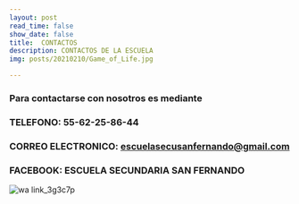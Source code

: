 ```yaml
---
layout: post
read_time: false
show_date: false
title:  CONTACTOS
description: CONTACTOS DE LA ESCUELA 
img: posts/20210210/Game_of_Life.jpg

---
```

### Para contactarse con nosotros es mediante 

### TELEFONO: 55-62-25-86-44

### CORREO ELECTRONICO: escuelasecusanfernando@gmail.com

### FACEBOOK: ESCUELA SECUNDARIA SAN FERNANDO

![wa link_3g3c7p](https://user-images.githubusercontent.com/99769697/158484500-8031b94f-d3fe-4ebc-a8cc-0663ba1c6c2c.png)

